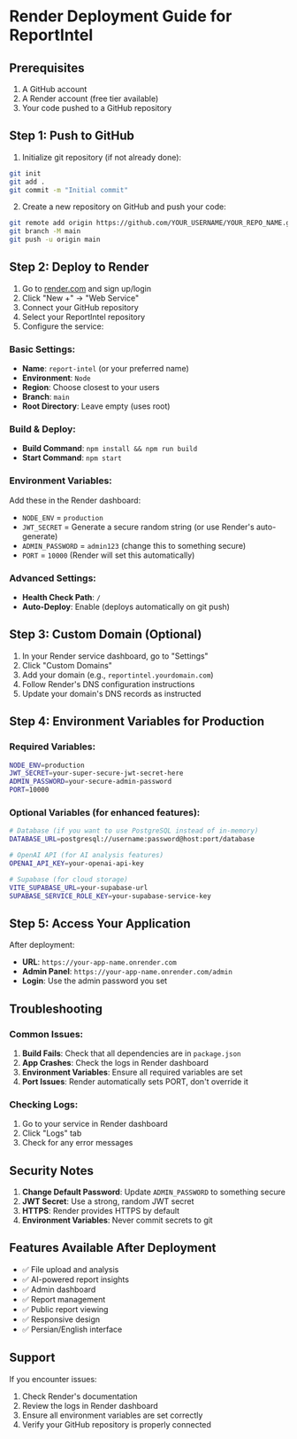 # Render Deployment Guide for ReportIntel

## Prerequisites
1. A GitHub account
2. A Render account (free tier available)
3. Your code pushed to a GitHub repository

## Step 1: Push to GitHub

1. Initialize git repository (if not already done):
```bash
git init
git add .
git commit -m "Initial commit"
```

2. Create a new repository on GitHub and push your code:
```bash
git remote add origin https://github.com/YOUR_USERNAME/YOUR_REPO_NAME.git
git branch -M main
git push -u origin main
```

## Step 2: Deploy to Render

1. Go to [render.com](https://render.com) and sign up/login
2. Click "New +" → "Web Service"
3. Connect your GitHub repository
4. Select your ReportIntel repository
5. Configure the service:

### Basic Settings:
- **Name**: `report-intel` (or your preferred name)
- **Environment**: `Node`
- **Region**: Choose closest to your users
- **Branch**: `main`
- **Root Directory**: Leave empty (uses root)

### Build & Deploy:
- **Build Command**: `npm install && npm run build`
- **Start Command**: `npm start`

### Environment Variables:
Add these in the Render dashboard:
- `NODE_ENV` = `production`
- `JWT_SECRET` = Generate a secure random string (or use Render's auto-generate)
- `ADMIN_PASSWORD` = `admin123` (change this to something secure)
- `PORT` = `10000` (Render will set this automatically)

### Advanced Settings:
- **Health Check Path**: `/`
- **Auto-Deploy**: Enable (deploys automatically on git push)

## Step 3: Custom Domain (Optional)

1. In your Render service dashboard, go to "Settings"
2. Click "Custom Domains"
3. Add your domain (e.g., `reportintel.yourdomain.com`)
4. Follow Render's DNS configuration instructions
5. Update your domain's DNS records as instructed

## Step 4: Environment Variables for Production

### Required Variables:
```bash
NODE_ENV=production
JWT_SECRET=your-super-secure-jwt-secret-here
ADMIN_PASSWORD=your-secure-admin-password
PORT=10000
```

### Optional Variables (for enhanced features):
```bash
# Database (if you want to use PostgreSQL instead of in-memory)
DATABASE_URL=postgresql://username:password@host:port/database

# OpenAI API (for AI analysis features)
OPENAI_API_KEY=your-openai-api-key

# Supabase (for cloud storage)
VITE_SUPABASE_URL=your-supabase-url
SUPABASE_SERVICE_ROLE_KEY=your-supabase-service-key
```

## Step 5: Access Your Application

After deployment:
- **URL**: `https://your-app-name.onrender.com`
- **Admin Panel**: `https://your-app-name.onrender.com/admin`
- **Login**: Use the admin password you set

## Troubleshooting

### Common Issues:

1. **Build Fails**: Check that all dependencies are in `package.json`
2. **App Crashes**: Check the logs in Render dashboard
3. **Environment Variables**: Ensure all required variables are set
4. **Port Issues**: Render automatically sets PORT, don't override it

### Checking Logs:
1. Go to your service in Render dashboard
2. Click "Logs" tab
3. Check for any error messages

## Security Notes

1. **Change Default Password**: Update `ADMIN_PASSWORD` to something secure
2. **JWT Secret**: Use a strong, random JWT secret
3. **HTTPS**: Render provides HTTPS by default
4. **Environment Variables**: Never commit secrets to git

## Features Available After Deployment

- ✅ File upload and analysis
- ✅ AI-powered report insights
- ✅ Admin dashboard
- ✅ Report management
- ✅ Public report viewing
- ✅ Responsive design
- ✅ Persian/English interface

## Support

If you encounter issues:
1. Check Render's documentation
2. Review the logs in Render dashboard
3. Ensure all environment variables are set correctly
4. Verify your GitHub repository is properly connected

